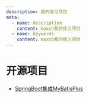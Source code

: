 ```yaml
---
description: 我的练习项目
meta:
  - name: description
    content: maxsh我的练习项目
  - name: keywords
    content: maxsh我的练习项目
---
```


# 开源项目
- [SpringBoot集成MyBatisPlus](springboot_mybatisplus.md)
